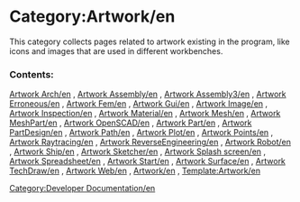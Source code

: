 # Category:Artwork/en
This category collects pages related to artwork existing in the program, like icons and images that are used in different workbenches.

### Contents:

[Artwork Arch/en](Artwork_Arch/en.md) , [Artwork Assembly/en](Artwork_Assembly/en.md) , [Artwork Assembly3/en](Artwork_Assembly3/en.md) , [Artwork Erroneous/en](Artwork_Erroneous/en.md) , [Artwork Fem/en](Artwork_Fem/en.md) , [Artwork Gui/en](Artwork_Gui/en.md) , [Artwork Image/en](Artwork_Image/en.md) , [Artwork Inspection/en](Artwork_Inspection/en.md) , [Artwork Material/en](Artwork_Material/en.md) , [Artwork Mesh/en](Artwork_Mesh/en.md) , [Artwork MeshPart/en](Artwork_MeshPart/en.md) , [Artwork OpenSCAD/en](Artwork_OpenSCAD/en.md) , [Artwork Part/en](Artwork_Part/en.md) , [Artwork PartDesign/en](Artwork_PartDesign/en.md) , [Artwork Path/en](Artwork_Path/en.md) , [Artwork Plot/en](Artwork_Plot/en.md) , [Artwork Points/en](Artwork_Points/en.md) , [Artwork Raytracing/en](Artwork_Raytracing/en.md) , [Artwork ReverseEngineering/en](Artwork_ReverseEngineering/en.md) , [Artwork Robot/en](Artwork_Robot/en.md) , [Artwork Ship/en](Artwork_Ship/en.md) , [Artwork Sketcher/en](Artwork_Sketcher/en.md) , [Artwork Splash screen/en](Artwork_Splash_screen/en.md) , [Artwork Spreadsheet/en](Artwork_Spreadsheet/en.md) , [Artwork Start/en](Artwork_Start/en.md) , [Artwork Surface/en](Artwork_Surface/en.md) , [Artwork TechDraw/en](Artwork_TechDraw/en.md) , [Artwork Web/en](Artwork_Web/en.md) , [Artwork/en](Artwork/en.md) , [Template:Artwork/en](Template:Artwork/en.md)

[Category:Developer Documentation/en](Category:Developer_Documentation/en.md)
